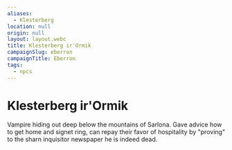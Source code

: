 ```yaml
---
aliases:
  - Klesterberg
location: null
origin: null
layout: layout.webc
title: Klesterberg ir'Ormik
campaignSlug: eberron
campaignTitle: Eberron
tags:
  - npcs
---
```

# Klesterberg ir'Ormik

Vampire hiding out deep below the mountains of Sarlona. Gave advice how to get home and signet ring, can repay their favor of hospitality by "proving" to the sharn inquisitor newspaper he is indeed dead.
